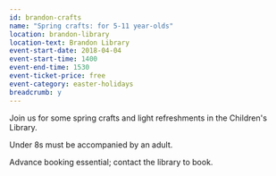 ```yaml
---
id: brandon-crafts
name: "Spring crafts: for 5-11 year-olds"
location: brandon-library
location-text: Brandon Library
event-start-date: 2018-04-04
event-start-time: 1400
event-end-time: 1530
event-ticket-price: free
event-category: easter-holidays
breadcrumb: y
---
```


Join us for some spring crafts and light refreshments in the Children's Library.

Under 8s must be accompanied by an adult.

Advance booking essential; contact the library to book.
